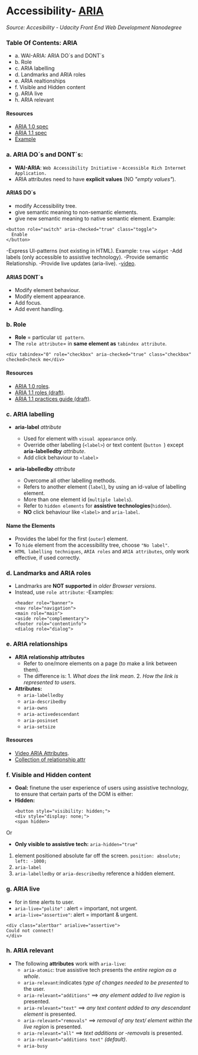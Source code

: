 # Accessibility- [ARIA](#5-aria)
_Source: Accesibility - Udacity Front End Web Development Nanodegree_

### Table Of Contents: ARIA
- a. WAI-ARIA: ARIA DO´s and DONT´s
- b. Role
- c. ARIA labelling
- d. Landmarks and ARIA roles
- e. ARIA realtionships 
- f. Visible and Hidden content
- g. ARIA live
- h. ARIA relevant

#### Resources 
- [ARIA 1.0 spec](https://www.w3.org/TR/wai-aria/)
- [ARIA 1.1 spec](https://www.w3.org/TR/wai-aria-1.1/)
- [Example](http://udacity.github.io/ud891/lesson5-semantics-aria/02-why-aria/index.html)

### a. ARIA DO´s and DONT´s:
- **WAI-ARIA**: `Web Accessibility Initiative` - `Accessible Rich Internet Application.`
- ARIA attributes need to have __explicit values__ (NO _"empty values"_).

#### ARIAS DO´s 
  - modify Accessibility tree.
  -  give  semantic meaning to non-semantic elements.
  -  give new semantic meaning to native semantic element.
  Example:
  ```
  <button role="switch" aria-checked="true" class="toggle">
    Enable
  </button>
  ```
  -Express UI-patterns (not existing in HTML).
  Example: `tree widget`
  -Add labels (only accessible to assistive technology).
  -Provide semantic Relationship.
  -Provide live updates (aria-live).
  -[video](https://youtu.be/7vz1aakYHtw?t=50s).

#### ARIAS DONT´s 
  -  Modify element behaviour.
  -  Modify element appearance.
  -  Add focus.
  -  Add event handling.
  
### b. Role
- __Role__ = particular `UI pattern`.
-  The `role attribute`= in __same element as__ `tabindex attribute`.
```
<div tabindex="0" role="checkbox" aria-checked="true" class="checkbox" checked>check me</div>
```
#### Resources 
 - [ARIA 1.0 roles](https://www.w3.org/TR/wai-aria-1.0/#roles).
 - [ARIA 1.1 roles (draft)](https://www.w3.org/TR/wai-aria-1.1/#roles).
 - [ARIA 1.1 practices guide (draft)](https://www.w3.org/TR/wai-aria-practices-1.1/).

### c. ARIA labelling
- **aria-label** _attribute_
  - Used for element with `visual appearance` only. 
  - Override other labelling (`<label>`) or text content (`button `) except **aria-labelledby** _attribute_.
  - Add click behaviour to `<label>` 
 
- **aria-labelledby** _attribute_
  - Overcome all other labelling methods.
  - Refers to another element (`label`), by using an id-value of labelling element.
  - More than one element id (`multiple labels`).
  - Refer to `hidden elements` for __assistive technologies__(`hidden`).
  - __NO__ click behaviour like `<label>` and `aria-label`.
  
#### Name the Elements
- Provides the label for the first (`outer`) element.
- To `hide` element from the accessibility tree, choose `"No label"`.
- `HTML labelling techniques`, `ARIA roles` and `ARIA attributes`, only work effective, if used correctly.

### d. Landmarks and ARIA roles
- Landmarks are __NOT supported__ in _older Browser versions_. 
- Instead, use `role attribute`:
-Examples: 
  ```
  <header role="banner">
  <nav role="navigation">
  <main role="main">
  <aside role="complementary">
  <footer role="contentinfo">
  <dialog role="dialog">
  ```
### e. ARIA relationships  
- **ARIA relationship attributes**
  - Refer to one/more elements on a page (to make a link between them).
  - The difference is: 1. _What does the link mean_.
                       2. _How the link is represented to users_.       
- __Attributes:__ 
  - `aria-labelledby`
  - `aria-describedby`
  - `aria-owns`
  - `aria-activedescendant`
  - `aria-posinset`
  - `aria-setsize`

#### Resources 
- [Video ARIA Attributes](https://youtu.be/e1ZmfmnB6v8?t=40s).
- [Collection of relationship attr](https://www.w3.org/TR/wai-aria-1.1/#attrs_relationships)

### f. Visible and Hidden content
- __Goal:__ finetune the user experience of users using assistive technology, to ensure that certain parts of the DOM is either: 
- __Hidden:__
  ```
  <button style="visibility: hidden;">
  <div style="display: none;">
  <span hidden>
  ```  
Or
- __Only visible to assistive tech:__
`aria-hidden="true"`
1. element positioned absolute far off the screen. `position: absolute; left: -1000;`
2. `aria-label`
3. `aria-labelledby` or `aria-describedby` reference a hidden element.

### g. ARIA live
- for in time alerts to user.
- `aria-live="polite"` : alert = important, not urgent.
- `aria-live="assertive"`: alert = important & urgent.

```
<div class="alertbar" arialive="assertive">
Could not connect!
</div>
```

### h. ARIA relevant
- The following __attributes__ work with `aria-live`:
  - `aria-atomic`: true assistive tech presents the _entire region as a whole_.
  - `aria-relevant`:indicates _type of changes needed to be presented_ to the user.
  - `aria-relevant="additions"` ==> _any element added to live region_ is presented.
  - `aria-relevant="text"` ==> _any text content added to any descendant element_ is presented.
  - `aria-relevant="removals"` ==> _removal of any text/ element within the live region_ is presented.
  - `aria-relevant="all"` ==> _text additions or -removals_ is presented.
  - `aria-relevant="additions text"` _(default)_.
  - `aria-busy`
